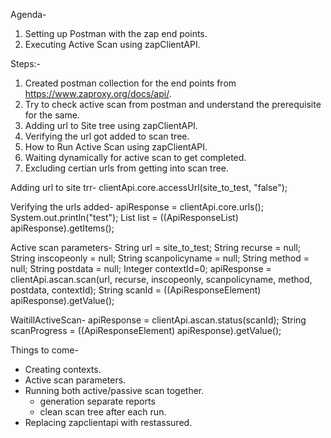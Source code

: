 Agenda-
1. Setting up Postman with the zap end points.
2. Executing Active Scan using zapClientAPI.


Steps:-
1. Created postman collection for the end points from https://www.zaproxy.org/docs/api/.
2. Try to check active scan from postman and understand the prerequisite for the same.
3. Adding url to Site tree using zapClientAPI.
4. Verifying the url got added to scan tree.
4. How to Run Active Scan using zapClientAPI.
5. Waiting dynamically for active scan to get completed.
6. Excluding certian urls from getting into scan tree.


Adding url to site trr-
clientApi.core.accessUrl(site_to_test, "false");

Verifying the urls added-
apiResponse = clientApi.core.urls();
System.out.println("test");
List<ApiResponse> list = ((ApiResponseList) apiResponse).getItems();

Active scan parameters-
String url = site_to_test;
String recurse = null;
String inscopeonly = null;
String scanpolicyname = null;
String method = null;
String postdata = null;
Integer contextId=0;
apiResponse = clientApi.ascan.scan(url, recurse, inscopeonly, scanpolicyname, method, postdata, contextId);
String scanId = ((ApiResponseElement) apiResponse).getValue();

WaitillActiveScan-
apiResponse = clientApi.ascan.status(scanId);
String scanProgress = ((ApiResponseElement) apiResponse).getValue();


Things to come-
- Creating contexts.
- Active scan parameters.
- Running both active/passive scan together.
    - generation separate reports
    - clean scan tree after each run.
- Replacing zapclientapi with restassured.
